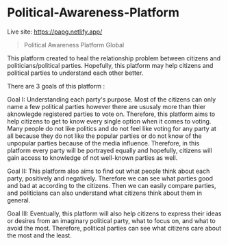 # Political-Awareness-Platform

Live site: https://papg.netlify.app/

> Political Awareness Platform Global

This platform created to heal the relationship problem between citizens and politicians/political parties. Hopefully, this platform may help citizens and political parties to understand each other better.

There are 3 goals of this platform :

Goal I: Understanding each party's purpose. Most of the citizens can only name a few political parties however there are ususaly more than thier aknowlegde registered parties to vote on. Therefore, this platform aims to help citizens to get to know every single option when it comes to voting. Many people do not like politics and do not feel like voting for any party at all because they do not like the popular parties or do not know of the unpopular parties because of the media influence. Therefore, in this platform every party will be portrayed equally and hopefully, citizens will gain access to knowledge of not well-known parties as well.

Goal II: This platform also aims to find out what people think about each party, positively and negatively. Therefore we can see what parties good and bad at according to the citizens. Then we can easily compare parties, and politicians can also understand what citizens think about them in general.
  
Goal III: Eventually, this platform will also help citizens to express their ideas or desires from an imaginary political party, what to focus on, and what to avoid the most. Therefore, political parties can see what citizens care about the most and the least.
 
